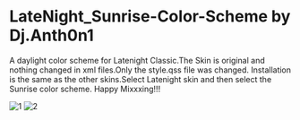 # LateNight_Sunrise-Color-Scheme by Dj.Anth0n1
A daylight color scheme for Latenight Classic.The Skin is original and nothing changed in xml files.Only the style.qss file was changed.
Installation is the same as the other skins.Select Latenight skin and then select the Sunrise color scheme.
Happy Mixxxing!!!

![1](https://github.com/DjAnth0n1/LateNight_Sunrise-Color-Scheme/assets/134925718/d01d4e86-3656-42a5-bbcf-5070909bad3c)
![2](https://github.com/DjAnth0n1/LateNight_Sunrise-Color-Scheme/assets/134925718/1801ebae-b784-4552-8358-422fc3ff5439)
